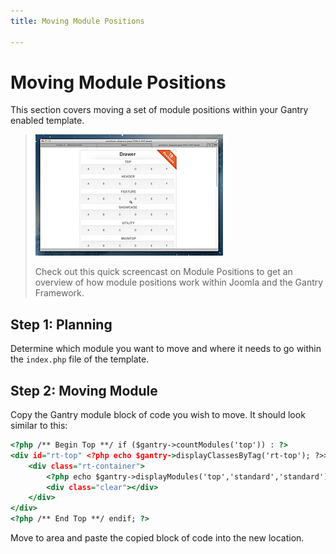 ```yaml
---
title: Moving Module Positions

---
```


Moving Module Positions
=======================
This section covers moving a set of module positions within your Gantry enabled template.

> [![](../assets/g4-module-positions.jpg)](http://youtube.com/embed/snZSUSWMnpM)
>
> Check out this quick screencast on Module Positions to get an overview of how module positions work within Joomla and the Gantry Framework.


Step 1: Planning
----------------
Determine which module you want to move and where it needs to go within the `index.php` file of the template.


Step 2: Moving Module
---------------------
Copy the Gantry module block of code you wish to move. It should look similar to this:

~~~ .html
<?php /** Begin Top **/ if ($gantry->countModules('top')) : ?>
<div id="rt-top" <?php echo $gantry->displayClassesByTag('rt-top'); ?>>
    <div class="rt-container">
        <?php echo $gantry->displayModules('top','standard','standard'); ?>
        <div class="clear"></div>
    </div>
</div>
<?php /** End Top **/ endif; ?>
~~~

Move to area and paste the copied block of code into the new location.
